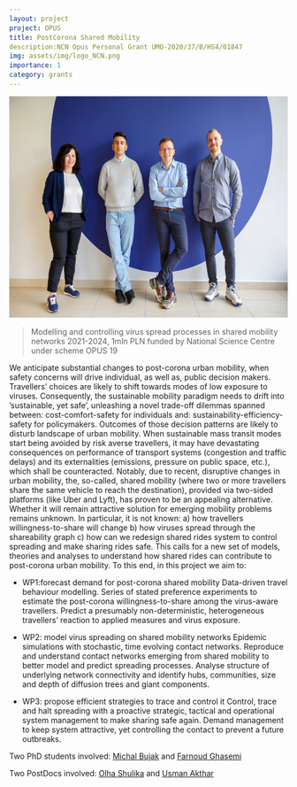 ```yaml
---
layout: project
project: OPUS
title: PostCorona Shared Mobility
description:NCN Opus Personal Grant UMO-2020/37/B/HS4/01847 
img: assets/img/logo_NCN.png
importance: 1
category: grants
---
```


<p align="center">
<img src="/./assets/img/p_opus/opus.jpg" alt="drawing" height="400"/>
</p>

> Modelling and controlling virus spread processes in shared mobility networks 2021-2024, 1mln PLN funded by National Science Centre under scheme OPUS 19

We anticipate substantial changes to post-corona urban mobility, when safety concerns will drive individual, as well as, public decision makers. Travellers’ choices are likely to shift towards modes of low exposure to viruses. Consequently, the sustainable mobility paradigm needs to drift into ’sustainable, yet safe’, unleashing a novel trade-off dilemmas spanned between: cost-comfort-safety for individuals and: sustainability-efficiency-safety for policymakers. Outcomes of those decision patterns are likely to disturb landscape of urban mobility. When sustainable mass transit modes start being avoided by risk averse travellers, it may have devastating consequences on performance of transport systems (congestion and traffic delays) and its externalities (emissions, pressure on public space, etc.), which shall be counteracted. Notably, due to recent, disruptive changes in urban mobility, the, so-called, shared mobility (where two or more travellers share the same vehicle to reach the destination), provided via two-sided platforms (like Uber and Lyft), has proven to be an appealing alternative. Whether it will remain attractive solution for emerging mobility problems remains unknown. In particular, it is not known: a) how travellers willingness-to-share will change b) how viruses spread through the shareability graph c) how can we redesign shared rides system to control spreading and make sharing rides safe. This calls for a new set of models, theories and analyses to understand how shared rides can contribute to post-corona urban mobility. To this end, in this project we aim to:

* WP1:forecast demand for post-corona shared mobility Data-driven travel behaviour modelling. Series of stated preference experiments to estimate the post-corona willingness-to-share among the virus-aware travellers. Predict a presumably non-deterministic, heterogeneous travellers’ reaction to applied measures and virus exposure.

* WP2: model virus spreading on shared mobility networks Epidemic simulations with stochastic, time evolving contact networks. Reproduce and understand contact networks emerging from shared mobility to better model and predict spreading processes. Analyse structure of underlying network connectivity and identify hubs, communities, size and depth of diffusion trees and giant components.

* WP3: propose efficient strategies to trace and control it Control, trace and halt spreading with a proactive strategic, tactical and operational system management to make sharing safe again. Demand management to keep system attractive, yet controlling the contact to prevent a future outbreaks.

Two PhD students involved: [Michal Bujak](/research/michal_bujak) and [Farnoud Ghasemi](/research/farnoud_ghasemi)

Two PostDocs involved: [Olha Shulika](/research/olha_shulika) and [Usman Akthar](/research/usman_akhtar) 

